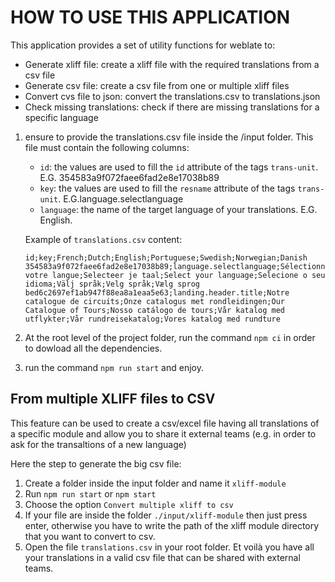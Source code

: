 # HOW TO USE THIS APPLICATION

This application provides a set of utility functions for weblate to:

- Generate xliff file: create a xliff file with the required translations from a csv file
- Generate csv file: create a csv file from one or multiple xliff files
- Convert cvs file to json: convert the translations.csv to translations.json
- Check missing translations: check if there are missing translations for a specific language

1. ensure to provide the translations.csv file inside the /input folder. This file must contain the following columns:

   - `id`: the values are used to fill the `id` attribute of the tags `trans-unit`. E.G. 354583a9f072faee6fad2e8e17038b89
   - `key`: the values are used to fill the `resname` attribute of the tags `trans-unit`. E.G.language.selectlanguage
   - `language`: the name of the target language of your translations. E.G. English.

   Example of `translations.csv` content:

   ```csv
   id;key;French;Dutch;English;Portuguese;Swedish;Norwegian;Danish
   354583a9f072faee6fad2e8e17038b89;language.selectlanguage;Sélectionnez votre langue;Selecteer je taal;Select your language;Selecione o seu idioma;Välj språk;Velg språk;Vælg sprog
   bed6c2697ef1ab947f88ea8a1eaa5e63;landing.header.title;Notre catalogue de circuits;Onze catalogus met rondleidingen;Our Catalogue of Tours;Nosso catálogo de tours;Vår katalog med utflykter;Vår rundreisekatalog;Vores katalog med rundture
   ```

2. At the root level of the project folder, run the command `npm ci` in order to dowload all the dependencies.

3. run the command `npm run start` and enjoy.

## From multiple XLIFF files to CSV

This feature can be used to create a csv/excel file having all translations of a specific module and allow you to share it external teams (e.g. in order to ask for the transaltions of a new language)

Here the step to generate the big csv file:

1. Create a folder inside the input folder and name it `xliff-module`
2. Run `npm run start` or `npm start`
3. Choose the option `Convert multiple xliff to csv`
4. If your file are inside the folder `./input/xliff-module` then just press enter, otherwise you have to write the path of the xliff module directory that you want to convert to csv.
5. Open the file `translations.csv` in your root folder. Et voilà you have all your translations in a valid csv file that can be shared with external teams.
